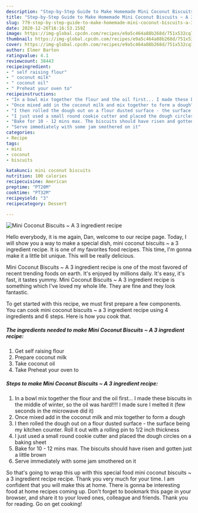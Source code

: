 ```yaml
---
description: "Step-by-Step Guide to Make Homemade Mini Coconut Biscuits ~ A 3 ingredient recipe"
title: "Step-by-Step Guide to Make Homemade Mini Coconut Biscuits ~ A 3 ingredient recipe"
slug: 779-step-by-step-guide-to-make-homemade-mini-coconut-biscuits-a-3-ingredient-recipe
date: 2020-12-26T16:16:53.159Z
image: https://img-global.cpcdn.com/recipes/e9a5c464a88b268d/751x532cq70/mini-coconut-biscuits-a-3-ingredient-recipe-recipe-main-photo.jpg
thumbnail: https://img-global.cpcdn.com/recipes/e9a5c464a88b268d/751x532cq70/mini-coconut-biscuits-a-3-ingredient-recipe-recipe-main-photo.jpg
cover: https://img-global.cpcdn.com/recipes/e9a5c464a88b268d/751x532cq70/mini-coconut-biscuits-a-3-ingredient-recipe-recipe-main-photo.jpg
author: Elmer Barton
ratingvalue: 4.1
reviewcount: 38443
recipeingredient:
- " self raising flour"
- " coconut milk"
- " coconut oil"
- " Preheat your oven to"
recipeinstructions:
- "In a bowl mix together the flour and the oil first... I made these biscuits in the middle of winter, so the oil was hard!!!! I made sure I melted it (few seconds in the microwave did it)"
- "Once mixed add in the coconut milk and mix together to form a dough"
- "I then rolled the dough out on a flour dusted surface - the surface being my kitchen counter. Roll it out with a rolling pin to 1/2 inch thickness"
- "I just used a small round cookie cutter and placed the dough circles on a baking sheet"
- "Bake for 10 - 12 mins max. The biscuits should have risen and gotten just a little brown"
- "Serve immediately with some jam smothered on it"
categories:
- Recipe
tags:
- mini
- coconut
- biscuits

katakunci: mini coconut biscuits 
nutrition: 100 calories
recipecuisine: American
preptime: "PT20M"
cooktime: "PT32M"
recipeyield: "3"
recipecategory: Dessert

---
```



![Mini Coconut Biscuits ~ A 3 ingredient recipe](https://img-global.cpcdn.com/recipes/e9a5c464a88b268d/751x532cq70/mini-coconut-biscuits-a-3-ingredient-recipe-recipe-main-photo.jpg)

Hello everybody, it is me again, Dan, welcome to our recipe page. Today, I will show you a way to make a special dish, mini coconut biscuits ~ a 3 ingredient recipe. It is one of my favorites food recipes. This time, I'm gonna make it a little bit unique. This will be really delicious.



Mini Coconut Biscuits ~ A 3 ingredient recipe is one of the most favored of recent trending foods on earth. It's enjoyed by millions daily. It's easy, it's fast, it tastes yummy. Mini Coconut Biscuits ~ A 3 ingredient recipe is something which I've loved my whole life. They are fine and they look fantastic.


To get started with this recipe, we must first prepare a few components. You can cook mini coconut biscuits ~ a 3 ingredient recipe using 4 ingredients and 6 steps. Here is how you cook that.

<!--inarticleads1-->

##### The ingredients needed to make Mini Coconut Biscuits ~ A 3 ingredient recipe:

1. Get  self raising flour
1. Prepare  coconut milk
1. Take  coconut oil
1. Take  Preheat your oven to




<!--inarticleads2-->

##### Steps to make Mini Coconut Biscuits ~ A 3 ingredient recipe:

1. In a bowl mix together the flour and the oil first... I made these biscuits in the middle of winter, so the oil was hard!!!! I made sure I melted it (few seconds in the microwave did it)
1. Once mixed add in the coconut milk and mix together to form a dough
1. I then rolled the dough out on a flour dusted surface - the surface being my kitchen counter. Roll it out with a rolling pin to 1/2 inch thickness
1. I just used a small round cookie cutter and placed the dough circles on a baking sheet
1. Bake for 10 - 12 mins max. The biscuits should have risen and gotten just a little brown
1. Serve immediately with some jam smothered on it




So that's going to wrap this up with this special food mini coconut biscuits ~ a 3 ingredient recipe recipe. Thank you very much for your time. I am confident that you will make this at home. There is gonna be interesting food at home recipes coming up. Don't forget to bookmark this page in your browser, and share it to your loved ones, colleague and friends. Thank you for reading. Go on get cooking!
